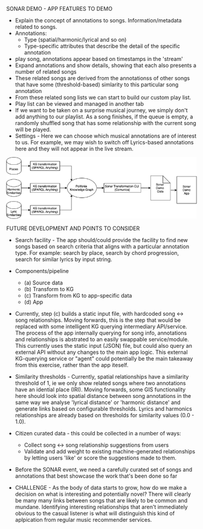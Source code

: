 SONAR DEMO - APP FEATURES TO DEMO


- Explain the concept of annotations to songs. Information/metadata related to songs. 
- Annotations:
	- Type (spatial/harmonic/lyrical and so on)
	- Type-specific attributes that describe the detail of the specific annotation
- play song, annotations appear based on timestamps in the 'stream'
- Expand annotations and show details, showing that each also presents a number of related songs
- These related songs are derived from the annotationss of other songs that have some (threshold-based) simlarity to this particular song annotation
- From these related song lists we can start to build our custom play list. 
- Play list can be viewed and managed in another tab
- If we want to be taken on a surprise musical journey, we simply don't add anything to our playlist. As a song finishes, if the queue is empty, a randomly shuffled song that has some relationship with the current song will be played.
- Settings - Here we can choose which musical annotations are of interest to us. For example, we may wish to switch off Lyrics-based annotations here and they will not appear in the live stream.

![Data flow diagram](polifonia-sonar-data-flow.png)

FUTURE DEVELOPMENT AND POINTS TO CONSIDER

- Search facility - The app should/could provide the facility to find new songs based on search criteria that aligns with a particular annotation type. For example:  search by place, search by chord progression, search for similar lyrics by input string.
- Components/pipeline
	- (a) Source data
	- (b) Transform to KG
	- (c) Transform from KG to app-specific data
	- (d) App
	
- Currently, step (c) builds a static input file, with hardcoded song <-> song relationships. Moving forwards, this is the step that would be replaced with some intelligent KG querying intermediary API/service. The process of the app internally querying for song info, annotations and relationships is abstrated to an easily swappable service/module. This currently uses the static input (JSON) file, but could also query an external API without any changes to the main app logic. This external KG-querying service or "agent" could potentially be the main takeaway from this exercise, rather than the app iteself. 

- Similarity thresholds - Currently, spatial relationships have a similarity threshold of 1, ie we only show related songs where two annotations have an idential place (IRI). Moving forwards, some GIS functionality here should look into spatial distance between song annotations in the same way we analyse 'lyrical distance' or 'harmonic distance' and generate links based on configurable thresholds. Lyrics and harmonics relationships are already based on thresholds for similarity values (0.0 - 1.0).

- Citizen curated data - this could be collected in a number of ways:
	- Collect song <-> song relationship suggestions from users
	- Validate and add weight to existing machine-generated relationships by letting users 'like' or score the suggestions made to them. 

- Before the SONAR event, we need a carefully curated set of songs and annotations that best showcase the work that's been done so far

- CHALLENGE - As the body of data starts to grow, how do we make a decision on what is interesting and potentially novel? There will clearly be many many links between songs that are likely to be common and mundane. Identifying interesting relationships that aren't immediately obvious to the casual listener is what will distinguish this kind of aplpication from regular music recommender services. 
